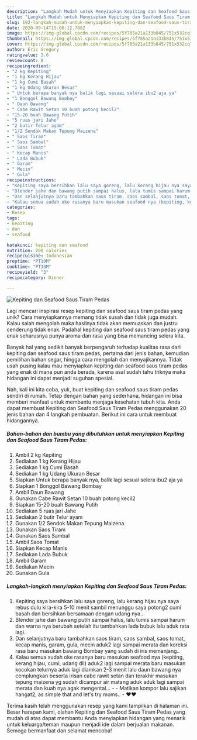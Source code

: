```yaml
---
description: "Langkah Mudah untuk Menyiapkan Kepiting dan Seafood Saus Tiram Pedas yang Enak Banget"
title: "Langkah Mudah untuk Menyiapkan Kepiting dan Seafood Saus Tiram Pedas yang Enak Banget"
slug: 192-langkah-mudah-untuk-menyiapkan-kepiting-dan-seafood-saus-tiram-pedas-yang-enak-banget
date: 2020-09-14T15:00:12.788Z
image: https://img-global.cpcdn.com/recipes/5f785a21a133b845/751x532cq70/kepiting-dan-seafood-saus-tiram-pedas-foto-resep-utama.jpg
thumbnail: https://img-global.cpcdn.com/recipes/5f785a21a133b845/751x532cq70/kepiting-dan-seafood-saus-tiram-pedas-foto-resep-utama.jpg
cover: https://img-global.cpcdn.com/recipes/5f785a21a133b845/751x532cq70/kepiting-dan-seafood-saus-tiram-pedas-foto-resep-utama.jpg
author: Eric Gregory
ratingvalue: 3.6
reviewcount: 8
recipeingredient:
- "2 kg Kepiting"
- "1 kg Kerang Hijau"
- "1 kg Cumi Basah"
- "1 kg Udang Ukuran Besar"
- " Untuk berapa banyak nya balik lagi sesuai selera ibu2 aja ya"
- "1 Bonggol Bawang Bombay"
- " Daun Bawang"
- " Cabe Rawit Setan 10 buah potong kecil2"
- "15-20 buah Bawang Putih"
- "5 ruas jari Jahe"
- "2 butir Telur ayam"
- "1/2 Sendok Makan Tepung Maizena"
- " Saos Tiram"
- " Saos Sambal"
- " Saos Tomat"
- " Kecap Manis"
- " Lada Bubuk"
- " Garam"
- " Mecin"
- " Gula"
recipeinstructions:
- "Kepiting saya bersihkan lalu saya goreng, lalu kerang hijau nya saya rebus dulu kira-kira 5-10 menit sambil menunggu saya potong2 cumi basah dan bersihkan bersamaan dengan udang nya.."
- "Blender jahe dan bawang putih sampai halus, lalu tumis sampai harum dan warna nya berubah setelah itu tambahkan lada bubuk lalu aduk rata lagi.."
- "Dan selanjutnya baru tambahkan saos tiram, saos sambal, saos tomat, kecap manis, garam, gula, mecin aduk2 lagi sampai merata dan koreksi rasa baru masukan bawang Bombay yang sudah di iris memanjang.."
- "Kalau semua sudah oke rasanya baru masukan seafood nya (kepiting, kerang hijau, cumi, udang dll) aduk2 lagi sampai merata baru masukan kocokan telurnya aduk lagi diamkan 2-3 menit lalu daun bawang nya cemplungkan beserta irisan cabe rawit setan dan terakhir masukan tepung maizena yg sudah dicampur air matang aduk aduk lagi sampai merata dan kuah nya agak mengental...   Matikan kompor lalu sajikan hangat2, as simple that and let&#39;s try moms..  ❤❤"
categories:
- Resep
tags:
- kepiting
- dan
- seafood

katakunci: kepiting dan seafood 
nutrition: 200 calories
recipecuisine: Indonesian
preptime: "PT19M"
cooktime: "PT33M"
recipeyield: "3"
recipecategory: Dinner

---
```



![Kepiting dan Seafood Saus Tiram Pedas](https://img-global.cpcdn.com/recipes/5f785a21a133b845/751x532cq70/kepiting-dan-seafood-saus-tiram-pedas-foto-resep-utama.jpg)

Lagi mencari inspirasi resep kepiting dan seafood saus tiram pedas yang unik? Cara menyiapkannya memang tidak susah dan tidak juga mudah. Kalau salah mengolah maka hasilnya tidak akan memuaskan dan justru cenderung tidak enak. Padahal kepiting dan seafood saus tiram pedas yang enak seharusnya punya aroma dan rasa yang bisa memancing selera kita.

Banyak hal yang sedikit banyak berpengaruh terhadap kualitas rasa dari kepiting dan seafood saus tiram pedas, pertama dari jenis bahan, kemudian pemilihan bahan segar, hingga cara mengolah dan menyajikannya. Tidak usah pusing kalau mau menyiapkan kepiting dan seafood saus tiram pedas yang enak di mana pun anda berada, karena asal sudah tahu triknya maka hidangan ini dapat menjadi suguhan spesial.




Nah, kali ini kita coba, yuk, buat kepiting dan seafood saus tiram pedas sendiri di rumah. Tetap dengan bahan yang sederhana, hidangan ini bisa memberi manfaat untuk membantu menjaga kesehatan tubuh kita. Anda dapat membuat Kepiting dan Seafood Saus Tiram Pedas menggunakan 20 jenis bahan dan 4 langkah pembuatan. Berikut ini cara untuk membuat hidangannya.

<!--inarticleads1-->

##### Bahan-bahan dan bumbu yang dibutuhkan untuk menyiapkan Kepiting dan Seafood Saus Tiram Pedas:

1. Ambil 2 kg Kepiting
1. Sediakan 1 kg Kerang Hijau
1. Sediakan 1 kg Cumi Basah
1. Sediakan 1 kg Udang Ukuran Besar
1. Siapkan  Untuk berapa banyak nya, balik lagi sesuai selera ibu2 aja ya
1. Siapkan 1 Bonggol Bawang Bombay
1. Ambil  Daun Bawang
1. Gunakan  Cabe Rawit Setan 10 buah potong kecil2
1. Siapkan 15-20 buah Bawang Putih
1. Sediakan 5 ruas jari Jahe
1. Sediakan 2 butir Telur ayam
1. Gunakan 1/2 Sendok Makan Tepung Maizena
1. Gunakan  Saos Tiram
1. Gunakan  Saos Sambal
1. Ambil  Saos Tomat
1. Siapkan  Kecap Manis
1. Sediakan  Lada Bubuk
1. Ambil  Garam
1. Sediakan  Mecin
1. Gunakan  Gula




<!--inarticleads2-->

##### Langkah-langkah menyiapkan Kepiting dan Seafood Saus Tiram Pedas:

1. Kepiting saya bersihkan lalu saya goreng, lalu kerang hijau nya saya rebus dulu kira-kira 5-10 menit sambil menunggu saya potong2 cumi basah dan bersihkan bersamaan dengan udang nya..
1. Blender jahe dan bawang putih sampai halus, lalu tumis sampai harum dan warna nya berubah setelah itu tambahkan lada bubuk lalu aduk rata lagi..
1. Dan selanjutnya baru tambahkan saos tiram, saos sambal, saos tomat, kecap manis, garam, gula, mecin aduk2 lagi sampai merata dan koreksi rasa baru masukan bawang Bombay yang sudah di iris memanjang..
1. Kalau semua sudah oke rasanya baru masukan seafood nya (kepiting, kerang hijau, cumi, udang dll) aduk2 lagi sampai merata baru masukan kocokan telurnya aduk lagi diamkan 2-3 menit lalu daun bawang nya cemplungkan beserta irisan cabe rawit setan dan terakhir masukan tepung maizena yg sudah dicampur air matang aduk aduk lagi sampai merata dan kuah nya agak mengental...  -  - Matikan kompor lalu sajikan hangat2, as simple that and let&#39;s try moms..  - ❤❤




Terima kasih telah menggunakan resep yang kami tampilkan di halaman ini. Besar harapan kami, olahan Kepiting dan Seafood Saus Tiram Pedas yang mudah di atas dapat membantu Anda menyiapkan hidangan yang menarik untuk keluarga/teman maupun menjadi ide dalam berjualan makanan. Semoga bermanfaat dan selamat mencoba!
